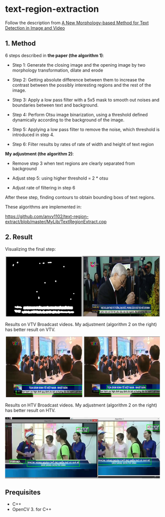 # text-region-extraction

Follow the description from [A New Morphology-based Method for Text Detection in Image and Video](https://research.ijcaonline.org/volume103/number13/pxc3899251.pdf) 

## 1. Method

6 steps described in **the paper (the algorithm 1)**:

+ Step 1: Generate the closing image and the opening image by two morphology transformation, dilate and erode 

+ Step 2: Getting absolute difference between them to increase the contrast between the possibly interesting regions and the rest of the image. 

+ Step 3:  Apply a low pass filter with a 5x5 mask to smooth out
noises and boundaries between text and background.

+ Step 4: Perform Otsu image binarization, using a threshold defined dynamically according to the background of the image.

+ Step 5: Applying a low pass filter to remove the noise, which threshold is introduced in step 4.

+ Step 6: Filter results by rates of rate of width and height of text region

**My adjustment (the algorithm 2)**:

+ Remove step 3 when text regions are clearly separated from background

+ Adjust step 5: using higher threshold = 2 * otsu

+ Adjust rate of filtering in step 6

After these step, finding contours to obtain bounding boxs of text regions. 

These algorithms are implemented in:

https://github.com/anvy1102/text-region-extract/blob/master/MyLib/TextRegionExtract.cpp


## 2. Result

Visualizing the final step:

![Process](images/process.png)

Results on VTV Broadcast videos. My adjustment (algorithm 2 on the right) has better result on VTV.

![VTV](images/vtv.png)

Results on HTV Broadcast videos. My adjustment (algorithm 2 on the right) has better result on HTV.

![VTV](images/htv.png)


## Prequisites
+ C++
+ OpenCV 3. for C++
